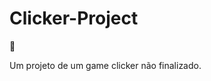 # Clicker-Project
<meta charset="UTF-8">

<p>🔧</p> Um projeto de um game clicker não finalizado.
<br>

